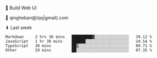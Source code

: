 🧙 Build Web UI

📧 qingheban@(qq|gmail).com

⬇ Last week

<!--START_SECTION:waka-->

```text
Markdown     2 hrs 36 mins   █████████▓░░░░░░░░░░░░░░░   39.12 %
JavaScript   1 hr 38 mins    ██████░░░░░░░░░░░░░░░░░░░   24.54 %
TypeScript   38 mins         ██▒░░░░░░░░░░░░░░░░░░░░░░   09.71 %
Other        29 mins         ██░░░░░░░░░░░░░░░░░░░░░░░   07.35 %
```

<!--END_SECTION:waka-->

<!--
**banqinghe/banqinghe** is a ✨ _special_ ✨ repository because its `README.md` (this file) appears on your GitHub profile.

Here are some ideas to get you started:

- 🔭 I’m currently working on ...
- 🌱 I’m currently learning ...
- 👯 I’m looking to collaborate on ...
- 🤔 I’m looking for help with ...
- 💬 Ask me about ...
- 📫 How to reach me: ...
- 😄 Pronouns: ...
- ⚡ Fun fact: ...
-->
